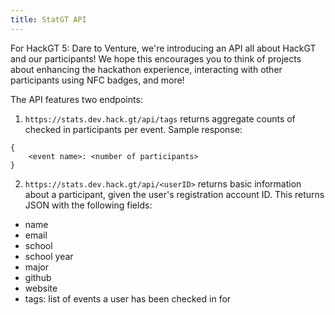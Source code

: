```yaml
---
title: StatGT API
---
```


For HackGT 5: Dare to Venture, we're introducing an API all about HackGT and our participants! We hope this encourages you to think of projects about enhancing the hackathon experience, interacting with other participants using NFC badges, and more!

The API features two endpoints:
1. `https://stats.dev.hack.gt/api/tags` returns aggregate counts of checked in participants per event. Sample response:
```
{
    <event name>: <number of participants>
}
```
2. `https://stats.dev.hack.gt/api/<userID>` returns basic information about a participant, given the user's registration account ID. This returns JSON with the following fields: 
  * name
  * email
  * school
  * school year
  * major
  * github
  * website
  * tags: list of events a user has been checked in for